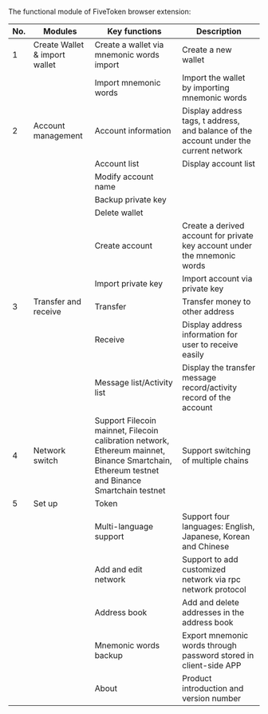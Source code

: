 The functional module of FiveToken browser extension:

| No.  | Modules                        | Key functions                                                | Description                                                  |
| ---- | ------------------------------ | ------------------------------------------------------------ | ------------------------------------------------------------ |
| 1    | Create Wallet &  import wallet | Create a wallet via  mnemonic words import                   | Create a new wallet                                          |
|      |                                | Import mnemonic  words                                       | Import the wallet  by importing mnemonic words               |
| 2    | Account management             | Account information                                          | Display address  tags, t address, and balance of the account under the current network |
|      |                                | Account list                                                 | Display account  list                                        |
|      |                                | Modify account name                                          |                                                              |
|      |                                | Backup private key                                           |                                                              |
|      |                                | Delete wallet                                                |                                                              |
|      |                                | Create account                                               | Create a derived account  for private key account under the mnemonic words |
|      |                                | Import private key                                           | Import account via  private key                              |
| 3    | Transfer and  receive          | Transfer                                                     | Transfer money to other  address                             |
|      |                                | Receive                                                      | Display address  information for user to receive easily      |
|      |                                | Message  list/Activity list                                  | Display the  transfer message record/activity record of the account |
| 4    | Network switch                 | Support Filecoin  mainnet, Filecoin calibration network, Ethereum mainnet, Binance Smartchain,  Ethereum testnet and Binance Smartchain testnet | Support switching  of multiple chains                        |
| 5    | Set up                         | Token                                                        |                                                              |
|      |                                | Multi-language  support                                      | Support four  languages: English, Japanese, Korean and Chinese |
|      |                                | Add and edit  network                                        | Support to add  customized network via rpc network protocol  |
|      |                                | Address book                                                 | Add and delete  addresses in the address book                |
|      |                                | Mnemonic words backup                                        | Export mnemonic  words through password stored in client-side APP |
|      |                                | About                                                        | Product  introduction and version number                     |

 